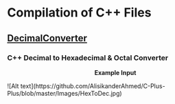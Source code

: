 # Compilation of C++ Files

## [DecimalConverter](https://github.com/AlisikanderAhmed/C-Plus-Plus/tree/master/DecimalConverter) 
### C++ Decimal to Hexadecimal & Octal Converter 
<p align="center"><strong>Example Input</strong></p>
![Alt text](https://github.com/AlisikanderAhmed/C-Plus-Plus/blob/master/Images/HexToDec.jpg)
